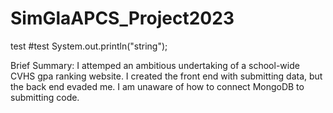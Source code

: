 # SimGlaAPCS_Project2023
test
#test
System.out.println("string");


Brief Summary:
I attemped an ambitious undertaking of a school-wide CVHS gpa ranking website.
I created the front end with submitting data, but the back end evaded me.
I am unaware of how to connect MongoDB to submitting code.
